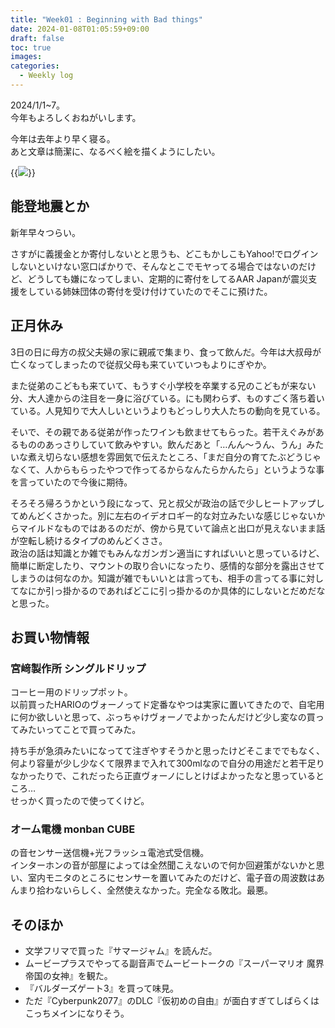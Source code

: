 ```yaml
---
title: "Week01 : Beginning with Bad things"
date: 2024-01-08T01:05:59+09:00
draft: false
toc: true
images:
categories:
  - Weekly log
---
```

2024/1/1~7。  
今年もよろしくおねがいします。　　

今年は去年より早く寝る。  
あと文章は簡潔に、なるべく絵を描くようにしたい。

{{<image src="/images/images/240107.webp">}}

<!--more-->

## 能登地震とか

新年早々つらい。

さすがに義援金とか寄付しないとと思うも、どこもかしこもYahoo!でログインしないといけない窓口ばかりで、そんなとこでモヤってる場合ではないのだけど、どうしても嫌になってしまい、定期的に寄付をしてるAAR Japanが震災支援をしている姉妹団体の寄付を受け付けていたのでそこに預けた。

## 正月休み

3日の日に母方の叔父夫婦の家に親戚で集まり、食って飲んだ。今年は大叔母が亡くなってしまったので従叔父母も来ていていつもよりにぎやか。

また従弟のこどもも来ていて、もうすぐ小学校を卒業する兄のこどもが来ない分、大人達からの注目を一身に浴びている。にも関わらず、ものすごく落ち着いている。人見知りで大人しいというよりもどっしり大人たちの動向を見ている。

そいで、その親である従弟が作ったワインも飲ませてもらった。若干えぐみがあるもののあっさりしていて飲みやすい。飲んだあと「…んん～うん、うん」みたいな煮え切らない感想を雰囲気で伝えたところ、「まだ自分の育てたぶどうじゃなくて、人からもらったやつで作ってるからなんたらかんたら」というような事を言っていたので今後に期待。

そろそろ帰ろうかという段になって、兄と叔父が政治の話で少しヒートアップしてめんどくさかった。別に左右のイデオロギー的な対立みたいな感じじゃないからマイルドなものではあるのだが、傍から見ていて論点と出口が見えないまま話が空転し続けるタイプのめんどくささ。  
政治の話は知識とか雑でもみんなガンガン適当にすればいいと思っているけど、簡単に断定したり、マウントの取り合いになったり、感情的な部分を露出させてしまうのは何なのか。知識が雑でもいいとは言っても、相手の言ってる事に対してなにか引っ掛かるのであればどこに引っ掛かるのか具体的にしないとだめだなと思った。

## お買い物情報

### 宮﨑製作所 シングルドリップ

コーヒー用のドリップポット。  
以前買ったHARIOのヴォーノってド定番なやつは実家に置いてきたので、自宅用に何か欲しいと思って、ぶっちゃけヴォーノでよかったんだけど少し変なの買ってみたいってことで買ってみた。

持ち手が急須みたいになってて注ぎやすそうかと思ったけどそこまででもなく、何より容量が少し少なくて限界まで入れて300mlなので自分の用途だと若干足りなかったりで、これだったら正直ヴォーノにしとけばよかったなと思っているところ…  
せっかく買ったので使ってくけど。

### オーム電機 monban CUBE

の音センサー送信機+光フラッシュ電池式受信機。  
インターホンの音が部屋によっては全然聞こえないので何か回避策がないかと思い、室内モニタのところにセンサーを置いてみたのだけど、電子音の周波数はあんまり拾わないらしく、全然使えなかった。完全なる敗北。最悪。

## そのほか

- 文学フリマで買った『サマージャム』を読んだ。
- ムービープラスでやってる副音声でムービートークの『スーパーマリオ 魔界帝国の女神』を観た。
- 『バルダーズゲート3』を買って味見。
- ただ『Cyberpunk2077』のDLC『仮初めの自由』が面白すぎてしばらくはこっちメインになりそう。
